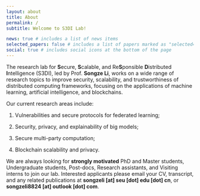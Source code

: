 ```yaml
---
layout: about
title: About
permalink: /
subtitle: Welcome to S3DI Lab!

news: true # includes a list of news items
selected_papers: false # includes a list of papers marked as "selected={true}"
social: true # includes social icons at the bottom of the page
---
```

The research lab for **S**ecure, **S**calable, and Re**S**ponsible **D**istributed **I**ntelligence (S3DI), led by Prof. **Songze Li**, works on a wide range of research topics to improve security, scalability, and trustworthiness of distributed computing frameworks, focusing on the applications of machine learning, artificial intelligence, and blockchains.

Our current research areas include:

1) Vulnerabilities and secure protocols for federated learning;

2) Security, privacy, and explainability of big models;

3) Secure multi-party computation;

4) Blockchain scalability and privacy.

We are always looking for **strongly motivated** PhD and Master students, Undergraduate students, Post-docs, Research assistants, and Visiting interns to join our lab. Interested applicants please email your CV, transcript, and any related publications at **songzeli [at] seu [dot] edu [dot] cn**, or **songzeli8824 [at] outlook [dot] com**.
